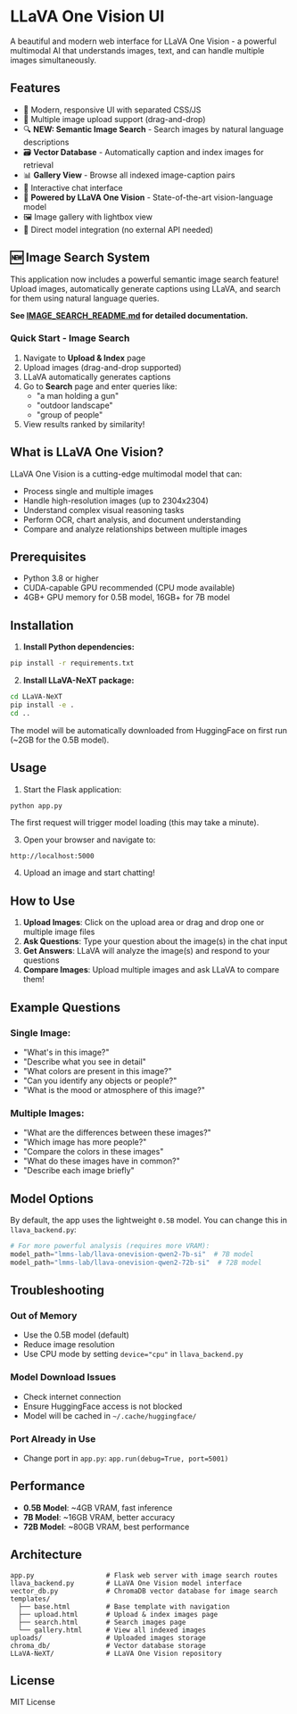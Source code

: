 # LLaVA One Vision UI

A beautiful and modern web interface for LLaVA One Vision - a powerful multimodal AI that understands images, text, and can handle multiple images simultaneously.

## Features

- 🎨 Modern, responsive UI with separated CSS/JS
- 📸 Multiple image upload support (drag-and-drop)
- 🔍 **NEW: Semantic Image Search** - Search images by natural language descriptions
- 🗃️ **Vector Database** - Automatically caption and index images for retrieval
- 📊 **Gallery View** - Browse all indexed image-caption pairs
- 💬 Interactive chat interface
- 🧠 **Powered by LLaVA One Vision** - State-of-the-art vision-language model
- 🖼️ Image gallery with lightbox view
- 🚀 Direct model integration (no external API needed)

## 🆕 Image Search System

This application now includes a powerful semantic image search feature! Upload images, automatically generate captions using LLaVA, and search for them using natural language queries.

**See [IMAGE_SEARCH_README.md](IMAGE_SEARCH_README.md) for detailed documentation.**

### Quick Start - Image Search

1. Navigate to **Upload & Index** page
2. Upload images (drag-and-drop supported)
3. LLaVA automatically generates captions
4. Go to **Search** page and enter queries like:
   - "a man holding a gun"
   - "outdoor landscape"
   - "group of people"
5. View results ranked by similarity!

## What is LLaVA One Vision?

LLaVA One Vision is a cutting-edge multimodal model that can:
- Process single and multiple images
- Handle high-resolution images (up to 2304x2304)
- Understand complex visual reasoning tasks
- Perform OCR, chart analysis, and document understanding
- Compare and analyze relationships between multiple images

## Prerequisites

- Python 3.8 or higher
- CUDA-capable GPU recommended (CPU mode available)
- 4GB+ GPU memory for 0.5B model, 16GB+ for 7B model

## Installation

1. **Install Python dependencies:**
```bash
pip install -r requirements.txt
```

2. **Install LLaVA-NeXT package:**
```bash
cd LLaVA-NeXT
pip install -e .
cd ..
```

The model will be automatically downloaded from HuggingFace on first run (~2GB for the 0.5B model).

## Usage

1. Start the Flask application:
```bash
python app.py
```

The first request will trigger model loading (this may take a minute).

3. Open your browser and navigate to:
```
http://localhost:5000
```

4. Upload an image and start chatting!

## How to Use

1. **Upload Images**: Click on the upload area or drag and drop one or multiple image files
2. **Ask Questions**: Type your question about the image(s) in the chat input
3. **Get Answers**: LLaVA will analyze the image(s) and respond to your questions
4. **Compare Images**: Upload multiple images and ask LLaVA to compare them!

## Example Questions

### Single Image:
- "What's in this image?"
- "Describe what you see in detail"
- "What colors are present in this image?"
- "Can you identify any objects or people?"
- "What is the mood or atmosphere of this image?"

### Multiple Images:
- "What are the differences between these images?"
- "Which image has more people?"
- "Compare the colors in these images"
- "What do these images have in common?"
- "Describe each image briefly"

## Model Options

By default, the app uses the lightweight `0.5B` model. You can change this in `llava_backend.py`:

```python
# For more powerful analysis (requires more VRAM):
model_path="lmms-lab/llava-onevision-qwen2-7b-si"  # 7B model
model_path="lmms-lab/llava-onevision-qwen2-72b-si"  # 72B model
```

## Troubleshooting

### Out of Memory
- Use the 0.5B model (default)
- Reduce image resolution
- Use CPU mode by setting `device="cpu"` in `llava_backend.py`

### Model Download Issues
- Check internet connection
- Ensure HuggingFace access is not blocked
- Model will be cached in `~/.cache/huggingface/`

### Port Already in Use
- Change port in `app.py`: `app.run(debug=True, port=5001)`

## Performance

- **0.5B Model**: ~4GB VRAM, fast inference
- **7B Model**: ~16GB VRAM, better accuracy
- **72B Model**: ~80GB VRAM, best performance

## Architecture

```
app.py                  # Flask web server with image search routes
llava_backend.py        # LLaVA One Vision model interface
vector_db.py            # ChromaDB vector database for image search
templates/
  ├── base.html         # Base template with navigation
  ├── upload.html       # Upload & index images page
  ├── search.html       # Search images page
  └── gallery.html      # View all indexed images
uploads/                # Uploaded images storage
chroma_db/              # Vector database storage
LLaVA-NeXT/             # LLaVA One Vision repository
```

## License

MIT License
